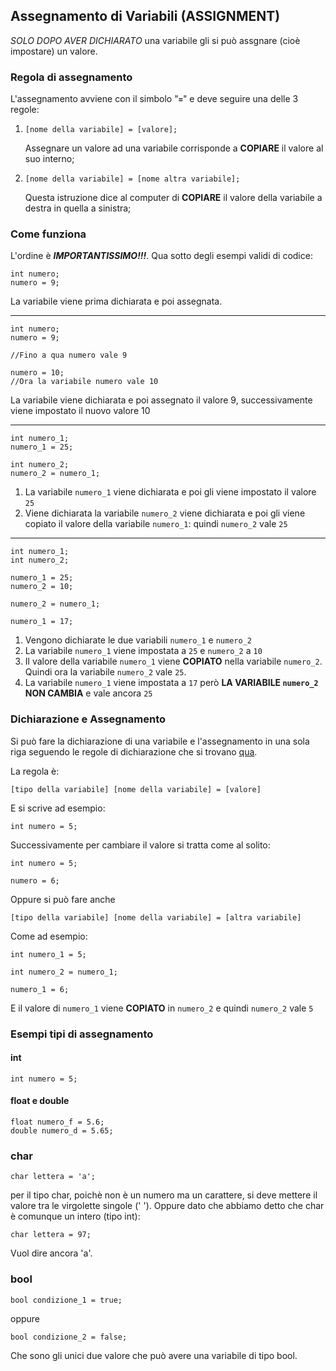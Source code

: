 ## Assegnamento di Variabili (ASSIGNMENT)

*SOLO DOPO AVER DICHIARATO* una variabile gli si può assgnare (cioè impostare) un valore.

### Regola di assegnamento
L'assegnamento avviene con il simbolo "**<code>=</code>**" e deve seguire una delle 3 regole:

1.     [nome della variabile] = [valore];
    Assegnare un valore ad una variabile corrisponde a **COPIARE** il valore al suo interno;

2.     [nome della variabile] = [nome altra variabile];
    Questa istruzione dice al computer di **COPIARE** il valore della variabile a destra in quella a sinistra;

### Come funziona

L'ordine è ***IMPORTANTISSIMO!!!***. Qua sotto degli esempi validi di codice:

    int numero;
    numero = 9;

La variabile viene prima dichiarata e poi assegnata.

---

    int numero;
    numero = 9;

    //Fino a qua numero vale 9
    
    numero = 10;
    //Ora la variabile numero vale 10

La variabile viene dichiarata e poi assegnato il valore 9, successivamente viene impostato il nuovo valore 10

---

    int numero_1;
    numero_1 = 25;

    int numero_2;
    numero_2 = numero_1;

1. La variabile <code>numero_1</code> viene dichiarata e poi gli viene impostato il valore <code>25</code>
2. Viene dichiarata la variabile <code>numero_2</code> viene dichiarata e poi gli viene copiato il valore della variabile <code>numero_1</code>: quindi <code>numero_2</code> vale <code>25</code>

---

    int numero_1;
    int numero_2;

    numero_1 = 25;
    numero_2 = 10;

    numero_2 = numero_1;

    numero_1 = 17;

1. Vengono dichiarate le due variabili <code>numero_1</code> e <code>numero_2</code>
2. La variabile <code>numero_1</code> viene impostata a <code>25</code> e <code>numero_2</code> a <code>10</code>
3. Il valore della variabile <code>numero_1</code> viene **COPIATO** nella variabile <code>numero_2</code>. Quindi ora la variabile <code>numero_2</code> vale <code>25</code>.
4. La variabile <code>numero_1</code> viene impostata a <code>17</code> però **LA VARIABILE <code>numero_2</code> NON CAMBIA** e vale ancora <code>25</code>

### Dichiarazione e Assegnamento

Si può fare la dichiarazione di una variabile e l'assegnamento in una sola riga seguendo le regole di dichiarazione che si trovano [qua](./declaration.md).

La regola è:

    [tipo della variabile] [nome della variabile] = [valore]

E si scrive ad esempio:

    int numero = 5;

Successivamente per cambiare il valore si tratta come al solito:

    int numero = 5;

    numero = 6;

Oppure si può fare anche

    [tipo della variabile] [nome della variabile] = [altra variabile]

Come ad esempio:

    int numero_1 = 5;

    int numero_2 = numero_1;

    numero_1 = 6;

E il valore di <code>numero_1</code> viene **COPIATO** in <code>numero_2</code> e quindi <code>numero_2</code> vale <code>5</code> 

### Esempi tipi di assegnamento

#### int

    int numero = 5;

#### float e double

    float numero_f = 5.6;
    double numero_d = 5.65;

### char

    char lettera = 'a';

per il tipo char, poichè non è un numero ma un carattere, si deve mettere il valore tra le virgolette singole (' '). Oppure dato che abbiamo detto che char è comunque un intero (tipo int):

    char lettera = 97;

Vuol dire ancora 'a'.

### bool

    bool condizione_1 = true;

oppure

    bool condizione_2 = false;

Che sono gli unici due valore che può avere una variabile di tipo bool.